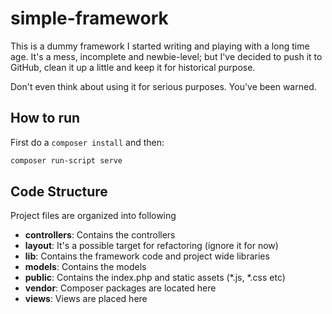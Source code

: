 # simple-framework

This is a dummy framework I started writing and playing with a long time age. It's a mess, incomplete and newbie-level; but I've decided to push it to GitHub, clean it up a little and keep it for historical purpose.

Don't even think about using it for serious purposes. You've been warned.

## How to run

First do a `composer install` and then:

```bash
composer run-script serve
```

## Code Structure

Project files are organized into following

* **controllers**: Contains the controllers
* **layout**: It's a possible target for refactoring (ignore it for now)
* **lib**: Contains the framework code and project wide libraries
* **models**: Contains the models
* **public**: Contains the index.php and static assets (*.js, *.css etc)
* **vendor**: Composer packages are located here
* **views**: Views are placed here